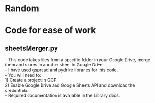 # Random
<h1> Code for ease of work </h1>
<h2> sheetsMerger.py </h2>
- This code takes files from a specific folder in your Google Drive, merge them and stores in another sheet in Google Drive. <br>
- I have used gspread and pydrive libraries for this code. <br>
- You will need to:  <br> </t> 1) Create a project in GCP <br> </t> 2) Enable Google Drive and Google Sheets API and download the credentials. <br>
- Required documentation is available in the Library docs.

